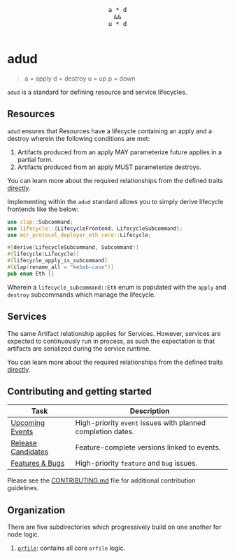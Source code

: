 <div align="center">
  <pre>
a * d
&&
u * d
  </pre>
</div>

# adud

> a = apply
> d = destroy
> u = up
> p = down

`adud` is a standard for defining resource and service lifecycles. 

## Resources
`adud` ensures that Resources have a lifecycle containing an apply and a destroy wherein the following conditions are met:

1. Artifacts produced from an apply MAY parameterize future applies in a partial form. 
2. Artifacts produced from an apply MUST parameterize destroys.

You can learn more about the required relationships from the defined traits [directly](./adud/lifecycle/util/src/lib.rs).

Implementing within the `adud` standard allows you to simply derive lifecycle frontends like the below:

```rust
use clap::Subcommand;
use lifecycle::{LifecycleFrontend, LifecycleSubcommand};
use mcr_protocol_deployer_eth_core::Lifecycle;

#[derive(LifecycleSubcommand, Subcommand)]
#[lifecycle(Lifecycle)]
#[lifecycle_apply_is_subcommand]
#[clap(rename_all = "kebab-case")]
pub enum Eth {}
```

Wherein a `lifecycle_subcommand::Eth` enum is populated with the `apply` and `destroy` subcommands which manage the lifecycle.  

## Services
The same Artifact relationship applies for Services. However, services are expected to continuously run in process, as such the expectation is that artifacts are serialized during the service runtime.

You can learn more about the required relationships from the defined traits [directly](./adud/service/util/src/lib.rs).


## Contributing and getting started

| Task | Description |
|------|-------------|
| [Upcoming Events](https://github.com/movementlabsxyz/ffs/issues?q=is%3Aissue%20state%3Aopen%20label%3Apriority%3Ahigh%2Cpriority%3Amedium%20label%3Aevent) | High-priority `event` issues with planned completion dates. |
| [Release Candidates](https://github.com/movementlabsxyz/ffs/issues?q=is%3Aissue%20state%3Aopen%20label%3Arelease-candidate) | Feature-complete versions linked to events. |
| [Features & Bugs](https://github.com/movementlabsxyz/ffs/issues?q=is%3Aissue%20state%3Aopen%20label%3Afeature%2Cbug%20label%3Apriority%3Aurgent%2Cpriority%3Ahigh) | High-priority `feature` and `bug` issues. |

Please see the [CONTRIBUTING.md](CONTRIBUTING.md) file for additional contribution guidelines.

## Organization

There are five subdirectories which progressively build on one another for node logic.

1. [`orfile`](./orfile/): contains all core `orfile` logic.
